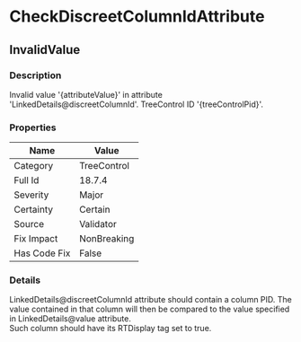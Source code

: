 ﻿---  
uid: Validator_18_7_4  
---

# CheckDiscreetColumnIdAttribute

## InvalidValue

### Description

Invalid value '{attributeValue}' in attribute 'LinkedDetails@discreetColumnId'. TreeControl ID '{treeControlPid}'.

### Properties

| Name         | Value       |
| ------------ | ----------- |
| Category     | TreeControl |
| Full Id      | 18.7.4      |
| Severity     | Major       |
| Certainty    | Certain     |
| Source       | Validator   |
| Fix Impact   | NonBreaking |
| Has Code Fix | False       |

### Details

LinkedDetails@discreetColumnId attribute should contain a column PID. The value contained in that column will then be compared to the value specified in LinkedDetails@value attribute.  
Such column should have its RTDisplay tag set to true.
